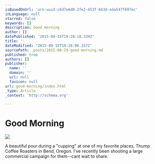 ```yaml
---
isBasedOnUrl: 'urn:uuid:c6d7e6d0-2fe2-453f-bb3d-a4a547f697ec'
inLanguage: null
starred: false
keywords: []
description: Good morning
author: []
datePublished: '2015-09-15T19:28:18.339Z'
title: ''
dateModified: '2015-09-15T19:28:06.157Z'
sourcePath: _posts/2015-08-29-good-morning.md
published: true
authors: []
publisher:
  name: ''
  domain: ''
  url: null
  favicon: null
url: good-morning/index.html
_type: Article
_context: 'http://schema.org'

---
```

# Good Morning
![](https://the-grid-user-content.s3-us-west-2.amazonaws.com/53ccb999-5bf3-4086-b6c5-09f2ae68e62d.png)

A beautiful pour during a "cupping" at one of my favorite places, Thump Coffee Roasters in Bend, Oregon. I've recently been shooting a large commercial campaign for them--cant wait to share.